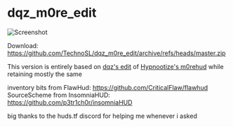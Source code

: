 # dqz_m0re_edit

![Screenshot](https://b.catgirlsare.sexy/LWiuZymoqIWo.jpg)

Download: https://github.com/TechnoSL/dqz_m0re_edit/archive/refs/heads/master.zip

This version is entirely based on [dqz's edit](https://github.com/irodionr/dqz_hud/tree/m0re) of [Hypnootize's m0rehud](https://github.com/Hypnootize/m0rehud) while retaining mostly the same

inventory bits from FlawHud: https://github.com/CriticalFlaw/flawhud
SourceScheme from InsomniaHUD: https://github.com/p3tr1ch0r/insomniaHUD

big thanks to the huds.tf discord for helping me whenever i asked
